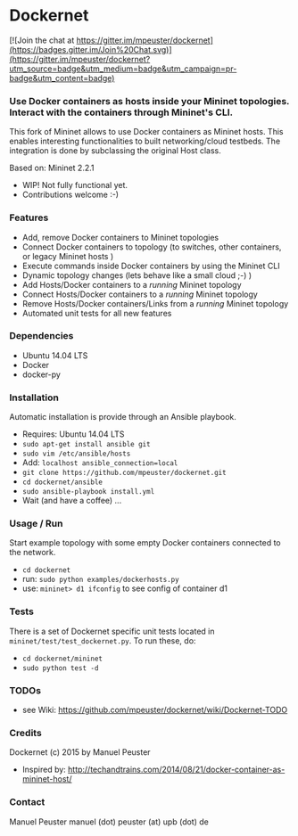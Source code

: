 Dockernet
=========

[![Join the chat at https://gitter.im/mpeuster/dockernet](https://badges.gitter.im/Join%20Chat.svg)](https://gitter.im/mpeuster/dockernet?utm_source=badge&utm_medium=badge&utm_campaign=pr-badge&utm_content=badge)

### Use Docker containers as hosts inside your Mininet topologies. Interact with the containers through Mininet's CLI.

This fork of Mininet allows to use Docker containers as Mininet hosts. This enables interesting functionalities to built networking/cloud testbeds. The integration is done by subclassing the original Host class.

Based on: Mininet 2.2.1

* WIP! Not fully functional yet.
* Contributions welcome :-)


### Features

* Add, remove Docker containers to Mininet topologies
* Connect Docker containers to topology (to switches, other containers, or legacy Mininet hosts )
* Execute commands inside Docker containers by using the Mininet CLI 
* Dynamic topology changes (lets behave like a small cloud ;-) )
 * Add Hosts/Docker containers to a *running* Mininet topology
 * Connect Hosts/Docker containers to a *running* Mininet topology
 * Remove Hosts/Docker containers/Links from a *running* Mininet topology
* Automated unit tests for all new features

### Dependencies

* Ubuntu 14.04 LTS
* Docker
* docker-py

### Installation
Automatic installation is provide through an Ansible playbook.
* Requires: Ubuntu 14.04 LTS
* `sudo apt-get install ansible git`
* `sudo vim /etc/ansible/hosts`
* Add: `localhost ansible_connection=local`
* `git clone https://github.com/mpeuster/dockernet.git`
* `cd dockernet/ansible`
* `sudo ansible-playbook install.yml`
* Wait (and have a coffee) ...

### Usage / Run
Start example topology with some empty Docker containers connected to the network.

* `cd dockernet`
* run: `sudo python examples/dockerhosts.py`
* use: `mininet> d1 ifconfig` to see config of container d1

### Tests
There is a set of Dockernet specific unit tests located in `mininet/test/test_dockernet.py`. To run these, do:

* `cd dockernet/mininet`
* `sudo python test -d`

### TODOs
* see Wiki: https://github.com/mpeuster/dockernet/wiki/Dockernet-TODO

### Credits
Dockernet (c) 2015 by Manuel Peuster

* Inspired by: http://techandtrains.com/2014/08/21/docker-container-as-mininet-host/


### Contact
Manuel Peuster
manuel (dot) peuster (at) upb (dot) de

